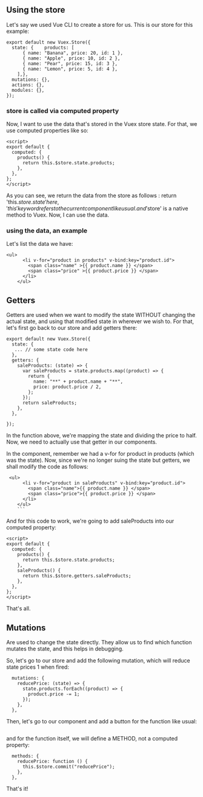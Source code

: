 ## Using the store

Let's say we used Vue CLI to create a store for us. This is our store for this example:

```
export default new Vuex.Store({
  state: {    products: [
      { name: "Banana", price: 20, id: 1 },
      { name: "Apple", price: 10, id: 2 },
      { name: "Pear", price: 15, id: 3 },
      { name: "Lemon", price: 5, id: 4 },
    ],},
  mutations: {},
  actions: {},
  modules: {},
});
```

### store is called via computed property

Now, I want to use the data that's stored in the Vuex store state. For that, we use computed properties like so:

```
<script>
export default {
  computed: {
    products() {
      return this.$store.state.products;
    },
  },
};
</script>
```

As you can see, we return the data from the store as follows :
return 'this.$store.state'
here, 'this' keyword refers to the current component like usual. and '$store' is a native method to Vuex.
Now, I can use the data.

### using the data, an example

Let's list the data we have:

```
<ul>
      <li v-for="product in products" v-bind:key="product.id">
        <span class="name" >{{ product.name }} </span>
        <span class="price" >{{ product.price }} </span>
      </li>
    </ul>

```

## Getters

Getters are used when we want to modify the state WITHOUT changing the actual state, and using that modified state in wherever we wish to. For that, let's first go back to our store and add getters there:

```
export default new Vuex.Store({
  state: {
   ... // some state code here
  },
  getters: {
    saleProducts: (state) => {
      var saleProducts = state.products.map((product) => {
        return {
          name: "**" + product.name + "**",
          price: product.price / 2,
        };
      });
      return saleProducts;
    },
  },

});
```

In the function above, we're mapping the state and dividing the price to half. Now, we need to actually use that getter in our components.

In the component, remember we had a v-for for product in products (which was the state). Now, since we're no longer suing the state but getters, we shall modify the code as follows:

````
 <ul>
      <li v-for="product in saleProducts" v-bind:key="product.id">
        <span class="name">{{ product.name }} </span>
        <span class="price">{{ product.price }} </span>
      </li>
    </ul>
    ```

````

And for this code to work, we're going to add saleProducts into our computed property:

```
<script>
export default {
  computed: {
    products() {
      return this.$store.state.products;
    },
    saleProducts() {
      return this.$store.getters.saleProducts;
    },
  },
};
</script>
```

That's all.

## Mutations

Are used to change the state directly. They allow us to find which function mutates the state, and this helps in debugging.

So, let's go to our store and add the following mutation, which will reduce state prices 1 when fired:

```
  mutations: {
    reducePrice: (state) => {
      state.products.forEach((product) => {
        product.price -= 1;
      });
    },
  },
```

Then, let's go to our component and add a button for the function like usual:

```<button @click="reducePrice">Reduce Price</button>

```

and for the function itself, we will define a METHOD, not a computed property:

```
  methods: {
    reducePrice: function () {
      this.$store.commit("reducePrice");
    },
  },
```

That's it!
